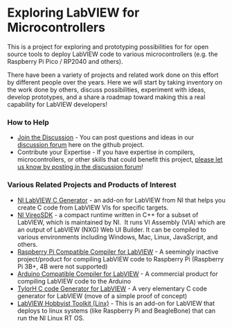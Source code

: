 # Exploring LabVIEW for Microcontrollers

This is a project for exploring and prototyping possibilities for for open source tools to deploy LabVIEW code to various microcontrollers (e.g. the Raspberry Pi Pico / RP2040 and others).

There have been a variety of projects and related work done on this effort by different people over the years. Here we will start by taking inventory on the work done by others, discuss possibilities, experiment with ideas, develop prototypes, and a share a roadmap toward making this a real capability for LabVIEW developers!

### How to Help

*   [Join the Discussion](https://github.com/labview-for-microcontrollers/exploring-labview-for-microcontrollers/discussions) - You can post questions and ideas in our [discussion forum](https://github.com/labview-for-microcontrollers/exploring-labview-for-microcontrollers/discussions) here on the github project.
*   Contribute your Expertise - If you have expertise in compilers, microcontrollers, or other skills that could benefit this project, [please let us know by posting in the discussion forum](https://github.com/labview-for-microcontrollers/exploring-labview-for-microcontrollers/discussions)!

### Various Related Projects and Products of Interest

*   [NI LabVIEW C Generator](https://www.ni.com/en-us/support/downloads/software-products/download.labview-c-generator-module.html#322515) - an add-on for LabVIEW from NI that helps you create C code from LabVIEW VIs for specific targets.
*   [NI VireoSDK](https://github.com/ni/VireoSDK) - a compact runtime written in C++ for a subset of LabVIEW, which is maintained by NI.  It runs VI Assembly (VIA) which are an output of LabVIEW (NXG) Web UI Builder. It can be compiled to various environments including Windows, Mac, Linux, JavaScript, and others.
*   [Raspberry Pi Compatible Compiler for LabVIEW](https://github.com/labviewforRaspi/LabVIEWforRasPi) - A seemingly inactive project/product for compiling LabVIEW code to Raspberry Pi (Raspberry Pi 3B+, 4B were not supported)
*   [Arduino Compatible Compiler for LabVIEW](https://www.ni.com/en-us/support/downloads/tools-network/download.arduino--compatible-compiler-for-labview.html#379003) - A commercial product for compiling LabVIEW code to the Arduino
*   [TylorH C code Generator for LabVIEW](https://github.com/taylorh140/LabVIEWCGen) - A very elementary C code generator for LabVIEW (move of a simple proof of concept)
*   [LabVIEW Hobbyist Toolkit (Linx)](https://www.ni.com/en-us/support/downloads/tools-network/download.labview-hobbyist-toolkit.html#376574) - This is an add-on for LabVIEW that deploys to linux systems (like Raspberry Pi and BeagleBone) that can run the NI Linux RT OS.
